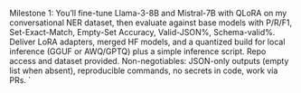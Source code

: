 Milestone 1: You’ll fine-tune Llama-3-8B and Mistral-7B with QLoRA on my conversational NER dataset, then evaluate against base models with P/R/F1, Set-Exact-Match, Empty-Set Accuracy, Valid-JSON%, Schema-valid%. Deliver LoRA adapters, merged HF models, and a quantized build for local inference (GGUF or AWQ/GPTQ) plus a simple inference script. Repo access and dataset provided. Non-negotiables: JSON-only outputs (empty list when absent), reproducible commands, no secrets in code, work via PRs.
`